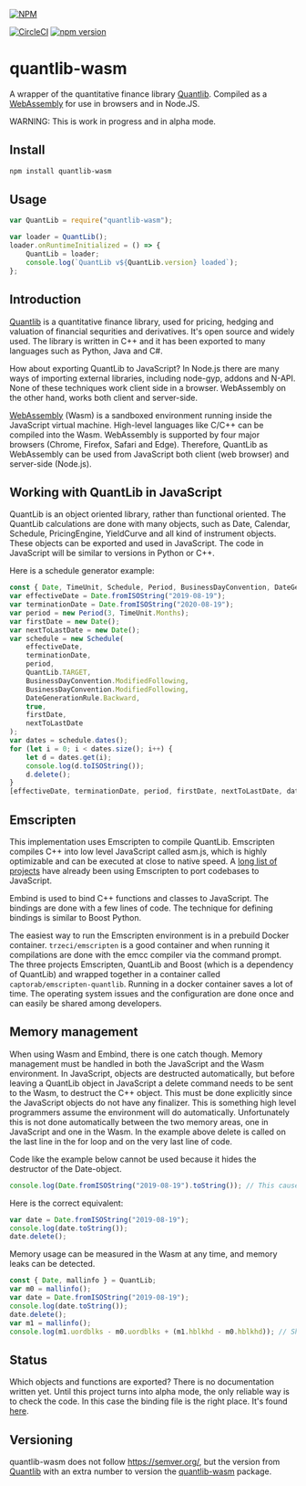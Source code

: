 [![NPM](https://nodei.co/npm/quantlib-wasm.png?downloads=true&downloadRank=true)](https://nodei.co/npm/quantlib-wasm)

[![CircleCI](https://circleci.com/gh/CaptorAB/quantlib-wasm/tree/master.svg?style=svg)](https://circleci.com/gh/CaptorAB/quantlib-wasm/tree/master)
[![npm version](https://badge.fury.io/js/quantlib-wasm.svg)](https://badge.fury.io/js/quantlib-wasm)

# quantlib-wasm

A wrapper of the quantitative finance library [Quantlib](https://www.quantlib.org/). Compiled as a [WebAssembly](https://webassembly.org/) for use in browsers and in Node.JS.

WARNING: This is work in progress and in alpha mode.

## Install

```bash
npm install quantlib-wasm
```

## Usage

```js
var QuantLib = require("quantlib-wasm");

var loader = QuantLib();
loader.onRuntimeInitialized = () => {
    QuantLib = loader;
    console.log(`QuantLib v${QuantLib.version} loaded`);
};
```

## Introduction

[Quantlib](https://www.quantlib.org/) is a quantitative finance library, used for pricing, hedging and valuation of financial sequrities and derivatives. It's open source and widely used. The library is written in C++ and it has been exported to many languages such as Python, Java and C#.

How about exporting QuantLib to JavaScript? In Node.js there are many ways of importing external libraries, including node-gyp, addons and N-API. None of these techniques work client side in a browser. WebAssembly on the other hand, works both client and server-side.

[WebAssembly](https://webassembly.org/) (Wasm) is a sandboxed environment running inside the JavaScript virtual machine. High-level languages like C/C++ can be compiled into the Wasm. WebAssembly is supported by four major browsers (Chrome, Firefox, Safari and Edge). Therefore, QuantLib as WebAssembly can be used from JavaScript both client (web browser) and server-side (Node.js).

## Working with QuantLib in JavaScript

QuantLib is an object oriented library, rather than functional oriented. The QuantLib calculations are done with many objects, such as Date, Calendar, Schedule, PricingEngine, YieldCurve and all kind of instrument objects. These objects can be exported and used in JavaScript. The code in JavaScript will be similar to versions in Python or C++.

Here is a schedule generator example:

```js
const { Date, TimeUnit, Schedule, Period, BusinessDayConvention, DateGenerationRule } = QuantLib;
var effectiveDate = Date.fromISOString("2019-08-19");
var terminationDate = Date.fromISOString("2020-08-19");
var period = new Period(3, TimeUnit.Months);
var firstDate = new Date();
var nextToLastDate = new Date();
var schedule = new Schedule(
    effectiveDate,
    terminationDate,
    period,
    QuantLib.TARGET,
    BusinessDayConvention.ModifiedFollowing,
    BusinessDayConvention.ModifiedFollowing,
    DateGenerationRule.Backward,
    true,
    firstDate,
    nextToLastDate
);
var dates = schedule.dates();
for (let i = 0; i < dates.size(); i++) {
    let d = dates.get(i);
    console.log(d.toISOString());
    d.delete();
}
[effectiveDate, terminationDate, period, firstDate, nextToLastDate, dates, schedule].forEach((d) => d.delete());
```

## Emscripten

This implementation uses Emscripten to compile QuantLib. Emscripten compiles C++ into low level JavaScript called asm.js, which is highly optimizable and can be executed at close to native speed. A [long list of projects](https://github.com/emscripten-core/emscripten/wiki/Porting-Examples-and-Demos) have already been using Emscripten to port codebases to JavaScript.

Embind is used to bind C++ functions and classes to JavaScript. The bindings are done with a few lines of code. The technique for defining bindings is similar to Boost Python.

The easiest way to run the Emscripten environment is in a prebuild Docker container. `trzeci/emscripten` is a good container and when running it compilations are done with the emcc compiler via the command prompt. The three projects Emscripten, QuantLib and Boost (which is a dependency of QuantLib) and wrapped together in a container called `captorab/emscripten-quantlib`. Running in a docker container saves a lot of time. The operating system issues and the configuration are done once and can easily be shared among developers.

## Memory management

When using Wasm and Embind, there is one catch though. Memory management must be handled in both the JavaScript and the Wasm environment. In JavaScript, objects are destructed automatically, but before leaving a QuantLib object in JavaScript a delete command needs to be sent to the Wasm, to destruct the C++ object. This must be done explicitly since the JavaScript objects do not have any finalizer. This is something high level programmers assume the environment will do automatically. Unfortunately this is not done automatically between the two memory areas, one in JavaScript and one in the Wasm. In the example above delete is called on the last line in the for loop and on the very last line of code.

Code like the example below cannot be used because it hides the destructor of the Date-object.

```js
console.log(Date.fromISOString("2019-08-19").toString()); // This causes a memory leak.
```

Here is the correct equivalent:

```js
var date = Date.fromISOString("2019-08-19");
console.log(date.toString());
date.delete();
```

Memory usage can be measured in the Wasm at any time, and memory leaks can be detected.

```js
const { Date, mallinfo } = QuantLib;
var m0 = mallinfo();
var date = Date.fromISOString("2019-08-19");
console.log(date.toString());
date.delete();
var m1 = mallinfo();
console.log(m1.uordblks - m0.uordblks + (m1.hblkhd - m0.hblkhd)); // Should print 0
```

## Status

Which objects and functions are exported? There is no documentation written yet. Until this project turns into alpha mode, the only reliable way is to check the code. In this case the binding file is the right place. It's found [here](https://github.com/CaptorAB/quantlib-wasm/blob/master/quantlib-embind.cpp).

## Versioning

quantlib-wasm does not follow https://semver.org/, but the version from [Quantlib](https://www.quantlib.org/) with an extra number to version the [quantlib-wasm](https://www.npmjs.com/package/quantlib-wasm) package.
